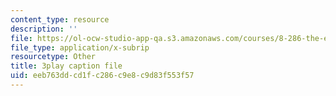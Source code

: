 ```yaml
---
content_type: resource
description: ''
file: https://ol-ocw-studio-app-qa.s3.amazonaws.com/courses/8-286-the-early-universe-fall-2013/eeb763ddcd1fc286c9e8c9d83f553f57_moyD_yeviMY.srt
file_type: application/x-subrip
resourcetype: Other
title: 3play caption file
uid: eeb763dd-cd1f-c286-c9e8-c9d83f553f57
---
```

